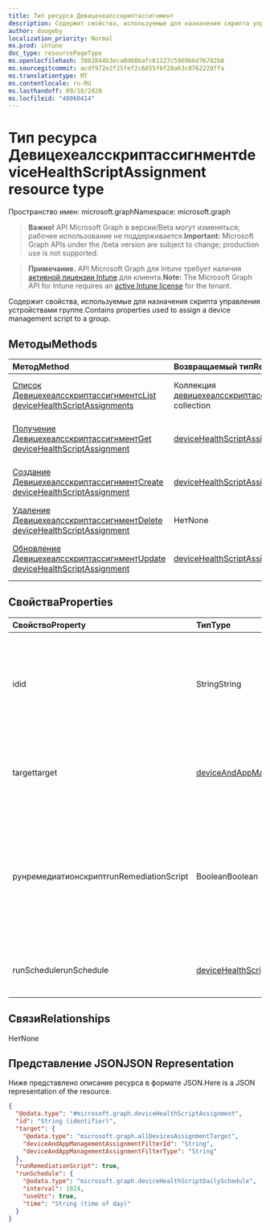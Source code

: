 ```yaml
---
title: Тип ресурса Девицехеалсскриптассигнмент
description: Содержит свойства, используемые для назначения скрипта управления устройствами группе.
author: dougeby
localization_priority: Normal
ms.prod: intune
doc_type: resourcePageType
ms.openlocfilehash: 3982844b3eca0d68bafc61127c5969b6d76782b8
ms.sourcegitcommit: acdf972e2f25fef2c6855f6f28a63c0762228ffa
ms.translationtype: MT
ms.contentlocale: ru-RU
ms.lasthandoff: 09/18/2020
ms.locfileid: "48060414"
---
```

# <a name="devicehealthscriptassignment-resource-type"></a><span data-ttu-id="173e0-103">Тип ресурса Девицехеалсскриптассигнмент</span><span class="sxs-lookup"><span data-stu-id="173e0-103">deviceHealthScriptAssignment resource type</span></span>

<span data-ttu-id="173e0-104">Пространство имен: microsoft.graph</span><span class="sxs-lookup"><span data-stu-id="173e0-104">Namespace: microsoft.graph</span></span>

> <span data-ttu-id="173e0-105">**Важно!** API Microsoft Graph в версии/Beta могут изменяться; рабочее использование не поддерживается.</span><span class="sxs-lookup"><span data-stu-id="173e0-105">**Important:** Microsoft Graph APIs under the /beta version are subject to change; production use is not supported.</span></span>

> <span data-ttu-id="173e0-106">**Примечание.** API Microsoft Graph для Intune требует наличия [активной лицензии Intune](https://go.microsoft.com/fwlink/?linkid=839381) для клиента.</span><span class="sxs-lookup"><span data-stu-id="173e0-106">**Note:** The Microsoft Graph API for Intune requires an [active Intune license](https://go.microsoft.com/fwlink/?linkid=839381) for the tenant.</span></span>

<span data-ttu-id="173e0-107">Содержит свойства, используемые для назначения скрипта управления устройствами группе.</span><span class="sxs-lookup"><span data-stu-id="173e0-107">Contains properties used to assign a device management script to a group.</span></span>

## <a name="methods"></a><span data-ttu-id="173e0-108">Методы</span><span class="sxs-lookup"><span data-stu-id="173e0-108">Methods</span></span>
|<span data-ttu-id="173e0-109">Метод</span><span class="sxs-lookup"><span data-stu-id="173e0-109">Method</span></span>|<span data-ttu-id="173e0-110">Возвращаемый тип</span><span class="sxs-lookup"><span data-stu-id="173e0-110">Return Type</span></span>|<span data-ttu-id="173e0-111">Описание</span><span class="sxs-lookup"><span data-stu-id="173e0-111">Description</span></span>|
|:---|:---|:---|
|[<span data-ttu-id="173e0-112">Список Девицехеалсскриптассигнментс</span><span class="sxs-lookup"><span data-stu-id="173e0-112">List deviceHealthScriptAssignments</span></span>](../api/intune-devices-devicehealthscriptassignment-list.md)|<span data-ttu-id="173e0-113">Коллекция [девицехеалсскриптассигнмент](../resources/intune-devices-devicehealthscriptassignment.md)</span><span class="sxs-lookup"><span data-stu-id="173e0-113">[deviceHealthScriptAssignment](../resources/intune-devices-devicehealthscriptassignment.md) collection</span></span>|<span data-ttu-id="173e0-114">Список свойств и связей объектов [девицехеалсскриптассигнмент](../resources/intune-devices-devicehealthscriptassignment.md) .</span><span class="sxs-lookup"><span data-stu-id="173e0-114">List properties and relationships of the [deviceHealthScriptAssignment](../resources/intune-devices-devicehealthscriptassignment.md) objects.</span></span>|
|[<span data-ttu-id="173e0-115">Получение Девицехеалсскриптассигнмент</span><span class="sxs-lookup"><span data-stu-id="173e0-115">Get deviceHealthScriptAssignment</span></span>](../api/intune-devices-devicehealthscriptassignment-get.md)|[<span data-ttu-id="173e0-116">deviceHealthScriptAssignment</span><span class="sxs-lookup"><span data-stu-id="173e0-116">deviceHealthScriptAssignment</span></span>](../resources/intune-devices-devicehealthscriptassignment.md)|<span data-ttu-id="173e0-117">Чтение свойств и связей объекта [девицехеалсскриптассигнмент](../resources/intune-devices-devicehealthscriptassignment.md) .</span><span class="sxs-lookup"><span data-stu-id="173e0-117">Read properties and relationships of the [deviceHealthScriptAssignment](../resources/intune-devices-devicehealthscriptassignment.md) object.</span></span>|
|[<span data-ttu-id="173e0-118">Создание Девицехеалсскриптассигнмент</span><span class="sxs-lookup"><span data-stu-id="173e0-118">Create deviceHealthScriptAssignment</span></span>](../api/intune-devices-devicehealthscriptassignment-create.md)|[<span data-ttu-id="173e0-119">deviceHealthScriptAssignment</span><span class="sxs-lookup"><span data-stu-id="173e0-119">deviceHealthScriptAssignment</span></span>](../resources/intune-devices-devicehealthscriptassignment.md)|<span data-ttu-id="173e0-120">Создание нового объекта [девицехеалсскриптассигнмент](../resources/intune-devices-devicehealthscriptassignment.md) .</span><span class="sxs-lookup"><span data-stu-id="173e0-120">Create a new [deviceHealthScriptAssignment](../resources/intune-devices-devicehealthscriptassignment.md) object.</span></span>|
|[<span data-ttu-id="173e0-121">Удаление Девицехеалсскриптассигнмент</span><span class="sxs-lookup"><span data-stu-id="173e0-121">Delete deviceHealthScriptAssignment</span></span>](../api/intune-devices-devicehealthscriptassignment-delete.md)|<span data-ttu-id="173e0-122">Нет</span><span class="sxs-lookup"><span data-stu-id="173e0-122">None</span></span>|<span data-ttu-id="173e0-123">Удаляет объект [девицехеалсскриптассигнмент](../resources/intune-devices-devicehealthscriptassignment.md).</span><span class="sxs-lookup"><span data-stu-id="173e0-123">Deletes a [deviceHealthScriptAssignment](../resources/intune-devices-devicehealthscriptassignment.md).</span></span>|
|[<span data-ttu-id="173e0-124">Обновление Девицехеалсскриптассигнмент</span><span class="sxs-lookup"><span data-stu-id="173e0-124">Update deviceHealthScriptAssignment</span></span>](../api/intune-devices-devicehealthscriptassignment-update.md)|[<span data-ttu-id="173e0-125">deviceHealthScriptAssignment</span><span class="sxs-lookup"><span data-stu-id="173e0-125">deviceHealthScriptAssignment</span></span>](../resources/intune-devices-devicehealthscriptassignment.md)|<span data-ttu-id="173e0-126">Обновление свойств объекта [девицехеалсскриптассигнмент](../resources/intune-devices-devicehealthscriptassignment.md) .</span><span class="sxs-lookup"><span data-stu-id="173e0-126">Update the properties of a [deviceHealthScriptAssignment](../resources/intune-devices-devicehealthscriptassignment.md) object.</span></span>|

## <a name="properties"></a><span data-ttu-id="173e0-127">Свойства</span><span class="sxs-lookup"><span data-stu-id="173e0-127">Properties</span></span>
|<span data-ttu-id="173e0-128">Свойство</span><span class="sxs-lookup"><span data-stu-id="173e0-128">Property</span></span>|<span data-ttu-id="173e0-129">Тип</span><span class="sxs-lookup"><span data-stu-id="173e0-129">Type</span></span>|<span data-ttu-id="173e0-130">Описание</span><span class="sxs-lookup"><span data-stu-id="173e0-130">Description</span></span>|
|:---|:---|:---|
|<span data-ttu-id="173e0-131">id</span><span class="sxs-lookup"><span data-stu-id="173e0-131">id</span></span>|<span data-ttu-id="173e0-132">String</span><span class="sxs-lookup"><span data-stu-id="173e0-132">String</span></span>|<span data-ttu-id="173e0-133">Ключ объекта назначения сценария работоспособности устройства.</span><span class="sxs-lookup"><span data-stu-id="173e0-133">Key of the device health script assignment entity.</span></span> <span data-ttu-id="173e0-134">Это свойство доступно только для чтения.</span><span class="sxs-lookup"><span data-stu-id="173e0-134">This property is read-only.</span></span>|
|<span data-ttu-id="173e0-135">target</span><span class="sxs-lookup"><span data-stu-id="173e0-135">target</span></span>|[<span data-ttu-id="173e0-136">deviceAndAppManagementAssignmentTarget</span><span class="sxs-lookup"><span data-stu-id="173e0-136">deviceAndAppManagementAssignmentTarget</span></span>](../resources/intune-shared-deviceandappmanagementassignmenttarget.md)|<span data-ttu-id="173e0-137">Группа Azure Active Directory, на которую мы нацелены на скрипт</span><span class="sxs-lookup"><span data-stu-id="173e0-137">The Azure Active Directory group we are targeting the script to</span></span>|
|<span data-ttu-id="173e0-138">рунремедиатионскрипт</span><span class="sxs-lookup"><span data-stu-id="173e0-138">runRemediationScript</span></span>|<span data-ttu-id="173e0-139">Boolean</span><span class="sxs-lookup"><span data-stu-id="173e0-139">Boolean</span></span>|<span data-ttu-id="173e0-140">Определите, нужно ли выполнять сценарий обнаружения или сценарий обнаружения и устранения неполадок.</span><span class="sxs-lookup"><span data-stu-id="173e0-140">Determine whether we want to run detection script only or run both detection script and remediation script</span></span>|
|<span data-ttu-id="173e0-141">runSchedule</span><span class="sxs-lookup"><span data-stu-id="173e0-141">runSchedule</span></span>|[<span data-ttu-id="173e0-142">deviceHealthScriptRunSchedule</span><span class="sxs-lookup"><span data-stu-id="173e0-142">deviceHealthScriptRunSchedule</span></span>](../resources/intune-devices-devicehealthscriptrunschedule.md)|<span data-ttu-id="173e0-143">Расписание запуска сценария для целевой группы</span><span class="sxs-lookup"><span data-stu-id="173e0-143">Script run schedule for the target group</span></span>|

## <a name="relationships"></a><span data-ttu-id="173e0-144">Связи</span><span class="sxs-lookup"><span data-stu-id="173e0-144">Relationships</span></span>
<span data-ttu-id="173e0-145">Нет</span><span class="sxs-lookup"><span data-stu-id="173e0-145">None</span></span>

## <a name="json-representation"></a><span data-ttu-id="173e0-146">Представление JSON</span><span class="sxs-lookup"><span data-stu-id="173e0-146">JSON Representation</span></span>
<span data-ttu-id="173e0-147">Ниже представлено описание ресурса в формате JSON.</span><span class="sxs-lookup"><span data-stu-id="173e0-147">Here is a JSON representation of the resource.</span></span>
<!-- {
  "blockType": "resource",
  "keyProperty": "id",
  "@odata.type": "microsoft.graph.deviceHealthScriptAssignment"
}
-->
``` json
{
  "@odata.type": "#microsoft.graph.deviceHealthScriptAssignment",
  "id": "String (identifier)",
  "target": {
    "@odata.type": "microsoft.graph.allDevicesAssignmentTarget",
    "deviceAndAppManagementAssignmentFilterId": "String",
    "deviceAndAppManagementAssignmentFilterType": "String"
  },
  "runRemediationScript": true,
  "runSchedule": {
    "@odata.type": "microsoft.graph.deviceHealthScriptDailySchedule",
    "interval": 1024,
    "useUtc": true,
    "time": "String (time of day)"
  }
}
```






